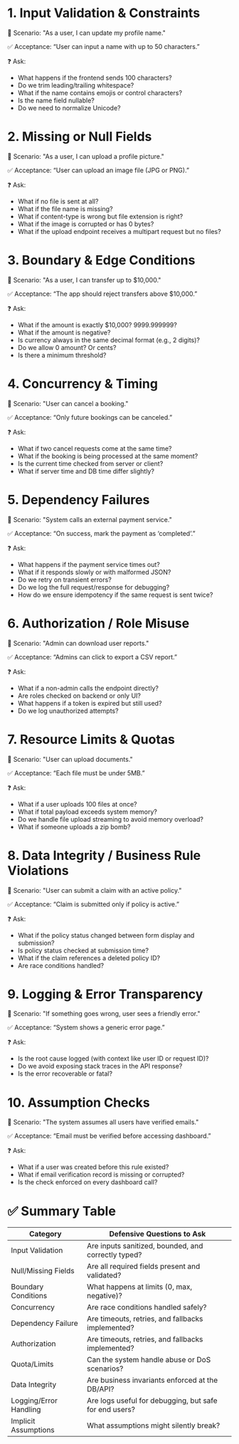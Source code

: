 # 1. Input Validation & Constraints
🧩 Scenario: "As a user, I can update my profile name."

✅ Acceptance: “User can input a name with up to 50 characters.”

❓ Ask:

- What happens if the frontend sends 100 characters?
- Do we trim leading/trailing whitespace?
- What if the name contains emojis or control characters?
- Is the name field nullable?
- Do we need to normalize Unicode?
# 2. Missing or Null Fields
🧩 Scenario: "As a user, I can upload a profile picture."

✅ Acceptance: “User can upload an image file (JPG or PNG).”

❓ Ask:

- What if no file is sent at all?
- What if the file name is missing?
- What if content-type is wrong but file extension is right?
- What if the image is corrupted or has 0 bytes?
- What if the upload endpoint receives a multipart request but no files?
# 3. Boundary & Edge Conditions
🧩 Scenario: "As a user, I can transfer up to $10,000."

✅ Acceptance: “The app should reject transfers above $10,000.”

❓ Ask:

- What if the amount is exactly $10,000? 9999.999999?
- What if the amount is negative?
- Is currency always in the same decimal format (e.g., 2 digits)?
- Do we allow 0 amount? Or cents?
- Is there a minimum threshold?
# 4. Concurrency & Timing
🧩 Scenario: "User can cancel a booking."

✅ Acceptance: “Only future bookings can be canceled.”

❓ Ask:

- What if two cancel requests come at the same time?
- What if the booking is being processed at the same moment?
- Is the current time checked from server or client?
- What if server time and DB time differ slightly?
# 5. Dependency Failures
🧩 Scenario: "System calls an external payment service."

✅ Acceptance: “On success, mark the payment as ‘completed’.”

❓ Ask:

- What happens if the payment service times out?
- What if it responds slowly or with malformed JSON?
- Do we retry on transient errors?
- Do we log the full request/response for debugging?
- How do we ensure idempotency if the same request is sent twice?
  
# 6. Authorization / Role Misuse
🧩 Scenario: "Admin can download user reports."

✅ Acceptance: “Admins can click to export a CSV report.”

❓ Ask:

- What if a non-admin calls the endpoint directly?
- Are roles checked on backend or only UI?
- What happens if a token is expired but still used?
- Do we log unauthorized attempts?
  
# 7. Resource Limits & Quotas
🧩 Scenario: "User can upload documents."

✅ Acceptance: “Each file must be under 5MB.”

❓ Ask:

- What if a user uploads 100 files at once?
- What if total payload exceeds system memory?
- Do we handle file upload streaming to avoid memory overload?
- What if someone uploads a zip bomb?
  
# 8. Data Integrity / Business Rule Violations
🧩 Scenario: "User can submit a claim with an active policy."

✅ Acceptance: “Claim is submitted only if policy is active.”

❓ Ask:

- What if the policy status changed between form display and submission?
- Is policy status checked at submission time?
- What if the claim references a deleted policy ID?
- Are race conditions handled?
# 9. Logging & Error Transparency

🧩 Scenario: "If something goes wrong, user sees a friendly error."

✅ Acceptance: “System shows a generic error page.”

❓ Ask:

- Is the root cause logged (with context like user ID or request ID)?
- Do we avoid exposing stack traces in the API response?
- Is the error recoverable or fatal?
# 10. Assumption Checks
🧩 Scenario: "The system assumes all users have verified emails."

✅ Acceptance: “Email must be verified before accessing dashboard.”

❓ Ask:

- What if a user was created before this rule existed?
- What if email verification record is missing or corrupted?
- Is the check enforced on every dashboard call?

# ✅ Summary Table
| Category  | Defensive Questions to Ask  |
|---|---|
| Input Validation  | Are inputs sanitized, bounded, and correctly typed?  |
| Null/Missing Fields  | Are all required fields present and validated?  |
| Boundary Conditions  |  What happens at limits (0, max, negative)? |
| Concurrency  |  Are race conditions handled safely? |
| Dependency Failure  |  Are timeouts, retries, and fallbacks implemented? |
| Authorization  |  Are timeouts, retries, and fallbacks implemented? |
| Quota/Limits  |  Can the system handle abuse or DoS scenarios? |
| Data Integrity  |  Are business invariants enforced at the DB/API? |
| Logging/Error Handling  |  Are logs useful for debugging, but safe for end users? |
| Implicit Assumptions  |  What assumptions might silently break? |
